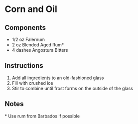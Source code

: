# Corn and Oil


## Components
* 1/2 oz Falernum
* 2 oz Blended Aged Rum\*
* 4 dashes Angostura Bitters


## Instructions
1. Add all ingredients to an old-fashioned glass
2. Fill with crushed ice
3. Stir to combine until frost forms on the outside of the glass

## Notes
\* Use rum from Barbados if possible
